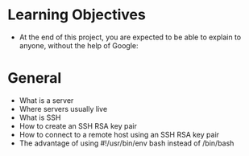 # Learning Objectives
* At the end of this project, you are expected to be able to explain to anyone, without the help of Google:

# General
* What is a server
* Where servers usually live
* What is SSH
* How to create an SSH RSA key pair
* How to connect to a remote host using an SSH RSA key pair
* The advantage of using #!/usr/bin/env bash instead of /bin/bash